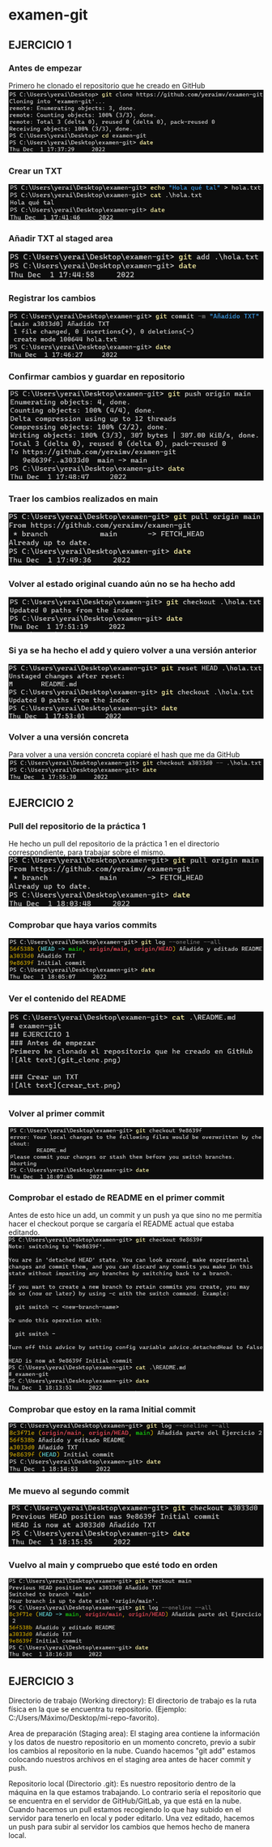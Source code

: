# examen-git
## EJERCICIO 1
### Antes de empezar
Primero he clonado el repositorio que he creado en GitHub
![Alt text](git_clone.png)

### Crear un TXT
![Alt text](crear_txt.png)

### Añadir TXT al staged area
![Alt text](git_add.png)

### Registrar los cambios
![Alt text](git_commit.png)

### Confirmar cambios y guardar en repositorio
![Alt text](git_push.png)

### Traer los cambios realizados en main
![Alt text](git_pull.png)

### Volver al estado original cuando aún no se ha hecho add
![Alt text](git_checkout.png)

### Si ya se ha hecho el add y quiero volver a una versión anterior
![Alt text](reset_checkout.png)

### Volver a una versión concreta
Para volver a una versión concreta copiaré el hash que me da GitHub
![Alt text](last_checkout.png)

## EJERCICIO 2
### Pull del repositorio de la práctica 1
He hecho un pull del repositorio de la práctica 1 en el directorio correspondiente, para trabajar sobre el mismo.
![Alt text](ex2_pull.png)

### Comprobar que haya varios commits
![Alt text](log.png)

### Ver el contenido del README
![Alt text](cat_readme.png)

### Volver al primer commit
![Alt text](primer_commit.png)

### Comprobar el estado de README en el primer commit

Antes de esto hice un add, un commit y un push ya que sino no me permitía hacer el checkout porque se cargaría el README actual que estaba editando.
![Alt text](ex2_checkout_cat.png)

### Comprobar que estoy en la rama Initial commit
![Alt text](Ex2_log.png)

### Me muevo al segundo commit
![Alt text](Ex2_backto2ndcommit.png)

### Vuelvo al main y compruebo que esté todo en orden
![Alt text](Ex2_returntomain.png)

## EJERCICIO 3
Directorio de trabajo (Working directory): El directorio de trabajo es la ruta física en la que se encuentra tu repositorio. (Ejemplo: C:/Users/Máximo/Desktop/mi-repo-favorito).

Area de preparación (Staging area): El staging area contiene la información y los datos de nuestro repositorio en un momento concreto, previo a subir los cambios al repositorio en la nube.
Cuando hacemos "git add" estamos colocando nuestros archivos en el staging area antes de hacer commit y push.

Repositorio local (Directorio .git): Es nuestro repositorio dentro de la máquina en la que estamos trabajando. 
Lo contrario sería el repositorio que se encuentra en el servidor de GitHub/GitLab, ya que está en la nube. 
Cuando hacemos un pull estamos recogiendo lo que hay subido en el servidor para tenerlo en local y poder editarlo. Una vez editado, hacemos un push para subir al servidor los cambios que hemos hecho de manera local. 